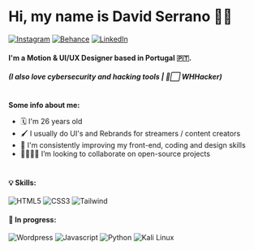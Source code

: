 # Hi, my name is David Serrano 👋🏽
[![Instagram](https://img.shields.io/badge/-n0ia96-E4405F?style=flat&logo=instagram&logoColor=white)](https://instagram.com/n0ia96)
[![Behance](https://img.shields.io/badge/-n0ia96-1769FF?style=flat&logo=behance&logoColor=white)](https://behance.net/n0ia96)
[![LinkedIn](https://img.shields.io/badge/-n0ia96-0A66C2?style=flat&logo=linkedin&logoColor=white)](https://linkedin.com/in/n0ia96/)

#### I'm a Motion & UI/UX Designer based in Portugal 🇵🇹.
##### (I also love cybersecurity and hacking tools | 🎩⬜ WHHacker)
#
**Some info about me:**
- 🗓️ I'm 26 years old
- 🖌️ I usually do UI's and Rebrands for streamers / content creators
- 📀 I'm consistently improving my front-end, coding and design skills
- 🫱🏽‍🫲🏽 I’m looking to collaborate on open-source projects

#

#### 💡 Skills:
![HTML5](https://img.shields.io/badge/-HTML5-2d2d2d?style=flat-square&logo=html5&logoColor=white&labelColor=E34F26)
![CSS3](https://img.shields.io/badge/-CSS3-2d2d2d?style=flat-square&logo=css3&logoColor=white&labelColor=1572B6)
![Tailwind](https://img.shields.io/badge/-Tailwind_CSS-2d2d2d?style=flat-square&logo=tailwindcss&logoColor=white&labelColor=06B6D4)

#### 🌱 In progress:
![Wordpress](https://img.shields.io/badge/-WordPress-2d2d2d?style=flat-square&logo=wordpress&logoColor=white&labelColor=21759B)
![Javascript](https://img.shields.io/badge/-JavaScript-2d2d2d?style=flat-square&logo=javascript&logoColor=white&labelColor=F7DF1E)
![Python](https://img.shields.io/badge/-Python-2d2d2d?style=flat-square&logo=python&logoColor=white&labelColor=3776AB)
![Kali Linux](https://img.shields.io/badge/-Kali_Linux-2d2d2d?style=flat-square&logo=kalilinux&logoColor=white&labelColor=557C94)


<!--
**n0ia96/n0ia96** is a ✨ _special_ ✨ repository because its `README.md` (this file) appears on your GitHub profile.

Here are some ideas to get you started:

- 🔭 I’m currently working on ...
- 🌱 I’m currently learning ...
- 👯 I’m looking to collaborate on ...
- 🤔 I’m looking for help with ...
- 💬 Ask me about ...
- 📫 How to reach me: ...
- 😄 Pronouns: ...
- ⚡ Fun fact: ...
-->
